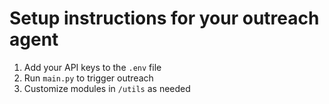 # Setup instructions for your outreach agent

1. Add your API keys to the `.env` file
2. Run `main.py` to trigger outreach
3. Customize modules in `/utils` as needed
